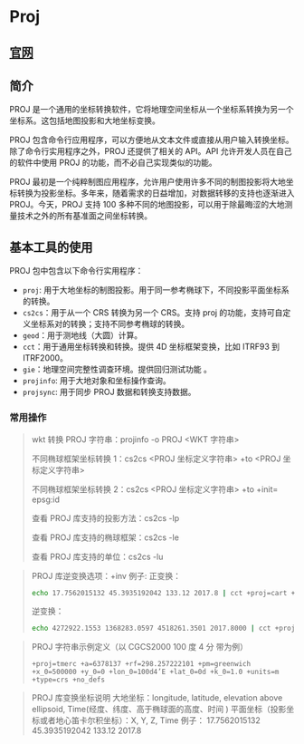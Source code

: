 # Proj

## [官网](https://proj.org)

## 简介

PROJ 是一个通用的坐标转换软件，它将地理空间坐标从一个坐标系转换为另一个坐标系。这包括地图投影和大地坐标变换。

PROJ 包含命令行应用程序，可以方便地从文本文件或直接从用户输入转换坐标。除了命令行实用程序之外，PROJ 还提供了相关的 API。API 允许开发人员在自己的软件中使用 PROJ 的功能，而不必自己实现类似的功能。

PROJ 最初是一个纯粹制图应用程序，允许用户使用许多不同的制图投影将大地坐标转换为投影坐标。多年来，随着需求的日益增加，对数据转移的支持也逐渐进入 PROJ。今天，PROJ 支持 100 多种不同的地图投影，可以用于除最晦涩的大地测量技术之外的所有基准面之间坐标转换。

## 基本工具的使用

PROJ 包中包含以下命令行实用程序：

- `proj`: 用于大地坐标的制图投影。用于同一参考椭球下，不同投影平面坐标系的转换。
- `cs2cs`：用于从一个 CRS 转换为另一个 CRS。支持 proj 的功能，支持可自定义坐标系对的转换；支持不同参考椭球的转换。
- `geod`：用于测地线（大圆）计算。
- `cct`：用于通用坐标转换和转换。提供 4D 坐标框架变换，比如 ITRF93 到 ITRF2000。
- `gie`：地理空间完整性调查环境。提供回归测试功能 。
- `projinfo`: 用于大地对象和坐标操作查询。
- `projsync`: 用于同步 PROJ 数据和转换支持数据。

### 常用操作

> wkt 转换 PROJ 字符串：projinfo -o PROJ <WKT 字符串>
>
> 不同椭球框架坐标转换 1：cs2cs <PROJ 坐标定义字符串> +to <PROJ 坐标定义字符串>
>
> 不同椭球框架坐标转换 2：cs2cs <PROJ 坐标定义字符串> +to +init= epsg:id
>
> 查看 PROJ 库支持的投影方法：cs2cs -lp
>
> 查看 PROJ 库支持的椭球框架：cs2cs -le
>
> 查看 PROJ 库支持的单位：cs2cs -lu

> PROJ 库逆变换选项：+inv
> 例子:
> 正变换：
>
> ```cmd
> echo 17.7562015132 45.3935192042 133.12 2017.8 | cct +proj=cart +ellps=GRS80
> ```
>
> 逆变换：
>
> ```cmd
> echo 4272922.1553 1368283.0597 4518261.3501 2017.8000 | cct +proj=cart +inv +ellps=GRS80
> ```

> PROJ 字符串示例定义（以 CGCS2000 100 度 4 分 带为例）
>
> ```proj-strings
> +proj=tmerc +a=6378137 +rf=298.257222101 +pm=greenwich +x_0=500000 +y_0=0 +lon_0=100d4’E +lat_0=0d +k_0=1.0 +units=m +type=crs +no_defs
> ```

> PROJ 库变换坐标说明
> 大地坐标：longitude, latitude, elevation above ellipsoid, Time(经度、纬度、高于椭球面的高度、时间 )
> 平面坐标（投影坐标或者地心笛卡尔积坐标）：X, Y, Z, Time
> 例子：
> 17.7562015132 45.3935192042 133.12 2017.8
